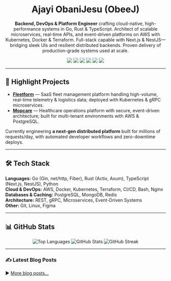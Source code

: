 <div align="center">    
  <h1>Ajayi ObaniJesu (ObeeJ)</h1>    
  <p><strong>Backend, DevOps & Platform Engineer</strong> crafting cloud-native, high-performance systems in Go, Rust & TypeScript.    
Architect of scalable microservices, real-time APIs, and event-driven platforms on AWS with Kubernetes, Docker & Terraform.    
Full-stack capable with Next.js & NestJS—bridging sleek UIs and resilient distributed backends.    
Proven delivery of production-grade systems used at scale.</p>    
</div>    

<div align="center">    
  <a href="mailto:ajayioba2000@gmail.com"><img src="https://img.shields.io/badge/📨%20Email-D14836?style=for-the-badge&logo=gmail&logoColor=white" /></a>    
  <a href="https://dev.to/obeej"><img src="https://img.shields.io/badge/Dev.to-%23000000.svg?style=for-the-badge&logo=devdotto&logoColor=white" /></a>    
  <a href="https://www.linkedin.com/in/obanijesuajayi"><img src="https://img.shields.io/badge/LinkedIn-%230077B5.svg?style=for-the-badge&logo=linkedin&logoColor=white" /></a>    
  <a href="https://discord.gg/@Obeej"><img src="https://img.shields.io/badge/Discord-%237289DA.svg?style=for-the-badge&logo=discord&logoColor=white" /></a>    
  <a href="https://acrobat.adobe.com/id/urn:aaid:sc:EU:96740098-e79f-48bd-a999-d945c4d6db7c"><img src="https://img.shields.io/badge/Resume-%23FF9800.svg?style=for-the-badge&logo=google-drive&logoColor=white" /></a>    
  <a href="https://linktr.ee/obeej"><img src="https://img.shields.io/badge/Socials-%23E4405F?style=for-the-badge&logo=linktree&logoColor=white" /></a>    
</div>    

---

## 🚀 Highlight Projects  

- **[Fleetform](https://github.com/ObeeJ/fleetform)** — SaaS fleet management platform handling high-volume, real-time telemetry & logistics data; deployed with Kubernetes & gRPC microservices.  
- **[Mopcare](https://github.com/ObeeJ/mopcare)** — Healthcare operations platform with secure, event-driven architecture; built for multi-tenant environments with AWS & PostgreSQL.  

Currently engineering **a next-gen distributed platform** built for millions of requests/day, with automated developer workflows and zero-downtime deploys.  

---

## 🛠️ Tech Stack  

**Languages:** Go (Gin, net/http, Fiber), Rust (Actix, Axum), TypeScript (Next.js, NestJS), Python  
**Cloud & DevOps:** AWS, Docker, Kubernetes, Terraform, CI/CD, Bash, Nginx  
**Databases & Caching:** PostgreSQL, MongoDB, Redis  
**Architecture:** REST, gRPC, Microservices, Event-Driven Systems  
**Other:** Git, Linux, Figma  

---

## 📊 GitHub Stats  
<p align="center">    
  <img src="https://github-readme-stats.vercel.app/api/top-langs?username=obeej&show_icons=true&locale=en&layout=compact" alt="Top Languages" />    
  <img src="https://github-readme-stats.vercel.app/api?username=obeej&show_icons=true&locale=en" alt="GitHub Stats" />    
  <img src="https://github-readme-streak-stats.herokuapp.com/?user=obeej" alt="GitHub Streak" />    
</p>    

---

### ✍️ Latest Blog Posts    
<!-- BLOG-POST-LIST:START -->    
<!-- BLOG-POST-LIST:END -->    
▶️ [More blog posts...](https://dev.to/obeej)